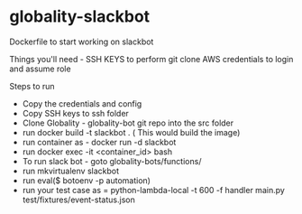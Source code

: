 # globality-slackbot

Dockerfile to start working on slackbot

Things you'll need - 
SSH KEYS to perform git clone 
AWS credentials to login and assume role

Steps to run 
- Copy the credentials and config 
- Copy SSH keys to ssh folder
- Clone Globality - globality-bot git repo into the src folder
- run docker build -t slackbot . ( This would build the image)
- run container as - docker run -d slackbot
- run docker exec -it <container_id> bash
- To run slack bot  - goto globality-bots/functions/ 
- run mkvirtualenv slackbot
- run eval($ botoenv -p automation)
- run your test case as = python-lambda-local -t 600 -f handler main.py test/fixtures/event-status.json 
